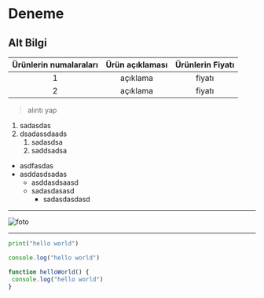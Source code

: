 # Deneme

## Alt Bilgi

| Ürünlerin numalaraları| Ürün açıklaması| Ürünlerin Fiyatı|
| :-: | :-: | :-: |
| 1 |açıklama | fiyatı |
| 2 | açıklama | fiyatı |


> alıntı yap

1. sadasdas
2. dsadassdaads
    1. sadasdsa
    2. saddsadsa

- asdfasdas
- asddasdsadas
    - asddasdsaasd
    - sadasdasasd
        - sadasdasdasd
---------------------------------------------

![foto](https://fotolifeakademi.com/uploads/2020/04/sabit-odakli-objelerden-yararlanin.jpg)

------------------------------
```python
print("hello world")
```
```javascript
console.log("hello world") 

function helloWorld() {
 console.log("hello world")
}
```
